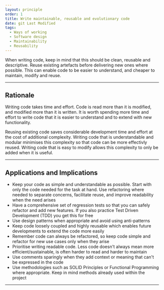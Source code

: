 ```yaml
---
layout: principle
order: 1
title: Write maintainable, reusable and evolutionary code
date: git Last Modified
tags:
  - Ways of working
  - Software design
  - Maintainability
  - Reusability
---
```


When writing code, keep in mind that this should be clean, reusable and descriptive. Reuse existing artefacts before delivering new ones where possible. This can enable code to be easier to understand, and cheaper to maintain, modify and reuse.

---

## Rationale

Writing code takes time and effort. Code is read more than it is modified, and modified more than it is written. It is worth spending more time and effort to write code that it is easier to understand and to extend with new functionality. 

Reusing existing code saves considerable development time and effort at the cost of additional complexity. Writing code that is understandable and modular minimises this complexity so that code can be more effectivly reused. Writing code that is easy to modify allows this complexity to only be added when it is useful.

---

## Applications and Implications

- Keep your code as simple and understandable as possible. Start with only the code needed for the task at hand. Use refactoring where needed to separate concerns, facilitate reuse, and improve readability when the need arises
- Have a comprehensive set of regression tests so that you can safely refactor and add new features. If you also practice Test Driven Development (TDD) you get this for free
- Use design patterns when appropriate and avoid using anti-patterns
- Keep code loosely coupled and highly reusable which enables future developments to extend the code more easily
- Remember code can always be refactored, so keep code simple and refactor for new use cases only when they arise
- Prioritise writing readable code. Less code doesn't always mean more efficient/sustainable, is often harder to read and harder to maintain
- Use comments sparingly when they add context or meaning that can't be expressed in the code
- Use methodologies such as SOLID Principles or Functional Programming where appropriate. Keep in mind methods already used within the project
  
---
